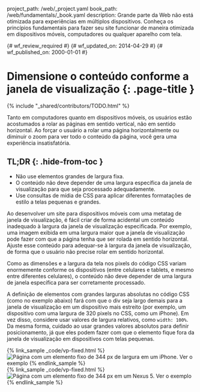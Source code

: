 project_path: /web/_project.yaml
book_path: /web/fundamentals/_book.yaml
description: Grande parte da Web não está otimizada para experiências em múltiplos dispositivos. Conheça os princípios fundamentais para fazer seu site funcionar de maneira otimizada em dispositivos móveis, computadores ou qualquer aparelho com tela.

{# wf_review_required #}
{# wf_updated_on: 2014-04-29 #}
{# wf_published_on: 2000-01-01 #}

# Dimensione o conteúdo conforme a janela de visualização {: .page-title }

{% include "_shared/contributors/TODO.html" %}


Tanto em computadores quanto em dispositivos móveis, os usuários estão acostumados a rolar as páginas em sentido vertical, não em sentido horizontal. Ao forçar o usuário a rolar uma página horizontalmente ou diminuir o zoom para ver todo o conteúdo da página, você gera uma experiência insatisfatória.


## TL;DR {: .hide-from-toc }
- Não use elementos grandes de largura fixa.
- O conteúdo não deve depender de uma largura específica da janela de visualização para que seja processado adequadamente.
- Use consultas de mídia de CSS para aplicar diferentes formatações de estilo a telas pequenas e grandes.


Ao desenvolver um site para dispositivos móveis com uma metatag de janela de visualização, é fácil criar de forma acidental um conteúdo inadequado à largura da janela de visualização especificada. Por exemplo, uma imagem exibida em uma largura maior que a janela de visualização pode fazer com que a página tenha que ser rolada em sentido horizontal. Ajuste esse conteúdo para adequar-se à largura da janela de visualização, de forma que o usuário não precise rolar em sentido horizontal.

Como as dimensões e a largura da tela nos pixels do código CSS variam enormemente conforme os dispositivos (entre celulares e tablets, e mesmo entre diferentes celulares), o conteúdo não deve depender de uma largura de janela específica para ser corretamente processado.

A definição de elementos com grandes larguras absolutas no código CSS (como no exemplo abaixo) fará com que o div seja largo demais para a janela de visualização em um dispositivo mais estreito (por exemplo, um dispositivo com uma largura de 320 pixels no CSS, como um iPhone). Em vez disso, considere usar valores de largura relativos, como `width: 100%`.  Da mesma forma, cuidado ao usar grandes valores absolutos para definir posicionamento, já que eles podem fazer com que o elemento fique fora da janela de visualização em dispositivos com telas pequenas.

<div class="mdl-grid">
  <div class="mdl-cell mdl-cell--6--col">
    {% link_sample _code/vp-fixed.html %}
      <img src="imgs/vp-fixed-iph.png" srcset="imgs/vp-fixed-iph.png 1x, imgs/vp-fixed-iph-2x.png 2x"  alt="Página com um elemento fixo de 344 px de largura em um iPhone.">
      Ver o exemplo
    {% endlink_sample %}
  </div>

  <div class="mdl-cell mdl-cell--6--col">
    {% link_sample _code/vp-fixed.html %}
      <img src="imgs/vp-fixed-n5.png" srcset="imgs/vp-fixed-n5.png 1x, imgs/vp-fixed-n5-2x.png 2x"  alt="Página com um elemento fixo de 344 px em um Nexus 5.">
      Ver o exemplo
    {% endlink_sample %}
  </div>
</div>



